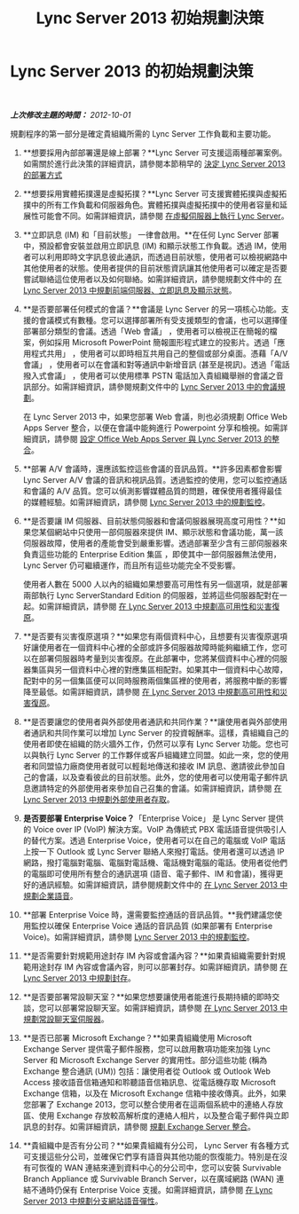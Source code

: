 ﻿---
title: Lync Server 2013 初始規劃決策
TOCTitle: 初始規劃決策
ms:assetid: cbaa5cb3-2b00-4b9f-952d-986a0c9f160b
ms:mtpsurl: https://technet.microsoft.com/zh-tw/library/Gg398855(v=OCS.15)
ms:contentKeyID: 49292330
ms.date: 08/10/2015
mtps_version: v=OCS.15
ms.translationtype: HT
---

# Lync Server 2013 的初始規劃決策

 

_**上次修改主題的時間：** 2012-10-01_

規劃程序的第一部分是確定貴組織所需的 Lync Server 工作負載和主要功能。

1.  **想要採用內部部署還是線上部署？**Lync Server 可支援這兩種部署案例。如需關於進行此決策的詳細資訊，請參閱本節稍早的 [決定 Lync Server 2013 的部署方式](lync-server-2013-deciding-how-to-deploy-microsoft-lync.md)

2.  **想要採用實體拓撲還是虛擬拓撲？**Lync Server 可支援實體拓撲與虛擬拓撲中的所有工作負載和伺服器角色。實體拓撲與虛擬拓撲中的使用者容量和延展性可能會不同。如需詳細資訊，請參閱 [在虛擬伺服器上執行 Lync Server](lync-server-2013-running-lync-server-on-virtual-servers.md)。

3.  **立即訊息 (IM) 和「目前狀態」 一律會啟用。**在任何 Lync Server 部署中，預設都會安裝並啟用立即訊息 (IM) 和顯示狀態工作負載。透過 IM，使用者可以利用即時文字訊息彼此通訊，而透過目前狀態，使用者可以檢視網路中其他使用者的狀態。使用者提供的目前狀態資訊讓其他使用者可以確定是否要嘗試聯絡這位使用者以及如何聯絡。如需詳細資訊，請參閱規劃文件中的 [在 Lync Server 2013 中規劃前端伺服器、立即訊息及顯示狀態](lync-server-2013-planning-for-front-end-servers-instant-messaging-and-presence.md)。

4.  **是否要部署任何模式的會議？**會議是 Lync Server 的另一項核心功能。支援的會議模式有數種。您可以選擇部署所有受支援類型的會議，也可以選擇僅部署部分類型的會議。透過「Web 會議」 ，使用者可以檢視正在簡報的檔案，例如採用 Microsoft PowerPoint 簡報圖形程式建立的投影片。透過「應用程式共用」 ，使用者可以即時相互共用自己的整個或部分桌面。憑藉「A/V 會議」 ，使用者可以在會議和對等通訊中新增音訊 (甚至是視訊)。透過「電話撥入式會議」 ，使用者可以使用標準 PSTN 電話加入貴組織舉辦的會議之音訊部分。如需詳細資訊，請參閱規劃文件中的 [Lync Server 2013 中的會議規劃](lync-server-2013-planning-for-conferencing.md)。
    
    在 Lync Server 2013 中，如果您部署 Web 會議，則也必須規劃 Office Web Apps Server 整合，以便在會議中能夠進行 Powerpoint 分享和檢視。如需詳細資訊，請參閱 [設定 Office Web Apps Server 與 Lync Server 2013 的整合](lync-server-2013-enabling-office-web-apps-server-and-lync-server-2013.md)。

5.  **部署 A/V 會議時，還應該監控這些會議的音訊品質。**許多因素都會影響 Lync Server A/V 會議的音訊和視訊品質。透過監控的使用，您可以監控通話和會議的 A/V 品質。您可以偵測影響媒體品質的問題，確保使用者獲得最佳的媒體經驗。如需詳細資訊，請參閱 [Lync Server 2013 中的規劃監控](lync-server-2013-planning-for-monitoring.md)。

6.  **是否要讓 IM 伺服器、目前狀態伺服器和會議伺服器展現高度可用性？**如果您某個網站中只使用一部伺服器來提供 IM、顯示狀態和會議功能，萬一該伺服器故障，使用者的產能會受到嚴重影響。透過部署至少含有三部伺服器來負責這些功能的 Enterprise Edition 集區 ，即使其中一部伺服器無法使用， Lync Server 仍可繼續運作，而且所有這些功能完全不受影響。
    
    使用者人數在 5000 人以內的組織如果想要高可用性有另一個選項，就是部署兩部執行 Lync ServerStandard Edition 的伺服器，並將這些伺服器配對在一起。如需詳細資訊，請參閱 [在 Lync Server 2013 中規劃高可用性和災害復原](lync-server-2013-planning-for-high-availability-and-disaster-recovery.md)。

7.  **是否要有災害復原選項？**如果您有兩個資料中心，且想要有災害復原選項好讓使用者在一個資料中心裡的全部或許多伺服器故障時能夠繼續工作，您可以在部署伺服器時考量到災害復原。在此部署中，您將某個資料中心裡的伺服器集區與另一個資料中心裡的對應集區相配對。如果其中一個資料中心故障，配對中的另一個集區便可以同時服務兩個集區裡的使用者，將服務中斷的影響降至最低。如需詳細資訊，請參閱 [在 Lync Server 2013 中規劃高可用性和災害復原](lync-server-2013-planning-for-high-availability-and-disaster-recovery.md)。

8.  **是否要讓您的使用者與外部使用者通訊和共同作業？**讓使用者與外部使用者通訊和共同作業可以增加 Lync Server 的投資報酬率。這樣，貴組織自己的使用者即使在組織的防火牆外工作，仍然可以享有 Lync Server 功能。您也可以與執行 Lync Server 的工作夥伴或客戶組織建立同盟。如此一來，您的使用者和同盟協力廠商使用者就可以輕鬆地傳送和接收 IM 訊息、邀請彼此參加自己的會議，以及查看彼此的目前狀態。此外，您的使用者可以使用電子郵件訊息邀請特定的外部使用者來參加自己召集的會議。如需詳細資訊，請參閱 [在 Lync Server 2013 中規劃外部使用者存取](lync-server-2013-planning-for-external-user-access.md)。

9.  **是否要部署 Enterprise Voice？**「Enterprise Voice」 是 Lync Server 提供的 Voice over IP (VoIP) 解決方案。VoIP 為傳統式 PBX 電話語音提供吸引人的替代方案。透過 Enterprise Voice，使用者可以在自己的電腦或 VoIP 電話上按一下 Outlook 或 Lync Server 聯絡人來撥打電話。使用者還可以透過 IP 網路，撥打電腦對電腦、電腦對電話機、電話機對電腦的電話。使用者從他們的電腦即可使用所有整合的通訊選項 (語音、電子郵件、IM 和會議)，獲得更好的通訊經驗。如需詳細資訊，請參閱規劃文件中的 [在 Lync Server 2013 中規劃企業語音](lync-server-2013-planning-for-enterprise-voice.md)。

10. **部署 Enterprise Voice 時，還需要監控通話的音訊品質。**我們建議您使用監控以確保 Enterprise Voice 通話的音訊品質 (如果部署有 Enterprise Voice)。如需詳細資訊，請參閱 [Lync Server 2013 中的規劃監控](lync-server-2013-planning-for-monitoring.md)。

11. **是否需要針對規範用途封存 IM 內容或會議內容？**如果貴組織需要針對規範用途封存 IM 內容或會議內容，則可以部署封存。如需詳細資訊，請參閱 [在 Lync Server 2013 中規劃封存](lync-server-2013-planning-for-archiving.md)。

12. **是否要部署常設聊天室？**如果您想要讓使用者能進行長期持續的即時交談，您可以部署常設聊天室。如需詳細資訊，請參閱 [在 Lync Server 2013 中規劃常設聊天室伺服器](lync-server-2013-planning-for-persistent-chat-server.md)。

13. **是否已部署 Microsoft Exchange？**如果貴組織使用 Microsoft Exchange Server 提供電子郵件服務，您可以啟用數項功能來加強 Lync Server 和 Microsoft Exchange Server 的實用性。部分這些功能 (稱為 Exchange 整合通訊 (UM)) 包括：讓使用者從 Outlook 或 Outlook Web Access 接收語音信箱通知和聆聽語音信箱訊息、從電話機存取 Microsoft Exchange 信箱，以及在 Microsoft Exchange 信箱中接收傳真。此外，如果您部署了 Exchange 2013，您可以整合使用者在這兩個系統中的連絡人存放區、使用 Exchange 存放較高解析度的連絡人相片，以及整合電子郵件與立即訊息的封存。如需詳細資訊，請參閱 [規劃 Exchange Server 整合](lync-server-2013-planning-for-exchange-server-integration.md)。

14. **貴組織中是否有分公司？**如果貴組織有分公司， Lync Server 有各種方式可支援這些分公司，並確保它們享有語音與其他功能的恢復能力。特別是在沒有可恢復的 WAN 連結來連到資料中心的分公司中，您可以安裝 Survivable Branch Appliance 或 Survivable Branch Server，以在廣域網路 (WAN) 連結不通時仍保有 Enterprise Voice 支援。如需詳細資訊，請參閱 [在 Lync Server 2013 中規劃分支網站語音彈性](lync-server-2013-planning-for-branch-site-voice-resiliency.md)。

